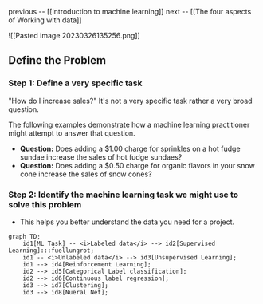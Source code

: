 previous -- [[Introduction to machine learning]]
next -- [[The four aspects of Working with data]]


![[Pasted image 20230326135256.png]]

## Define the Problem


### **Step 1: Define a very specific task**  

"How do I increase sales?" It's not a very specific task rather a very broad question.

The following examples demonstrate how a machine learning practitioner might attempt to answer that question.

-   **Question:** Does adding a $1.00 charge for sprinkles on a hot fudge sundae increase the sales of hot fudge sundaes?
-   **Question:** Does adding a $0.50 charge for organic flavors in your snow cone increase the sales of snow cones?

### **Step 2: Identify the machine learning task we might use to solve this problem**

-   This helps you better understand the data you need for a project.
```mermaid
graph TD;
	id1[ML Task] -- <i>Labeled data</i> --> id2[Supervised Learning]:::fuellungrot;
	id1 -- <i>Unlabeled data</i> --> id3[Unsupervised Learning];
	id1 --> id4[Reinforcement Learning];
	id2 --> id5[Categorical Label classification];
	id2 --> id6[Continuous label regression];
	id3 --> id7[Clustering];
	id3 --> id8[Nueral Net];
```


